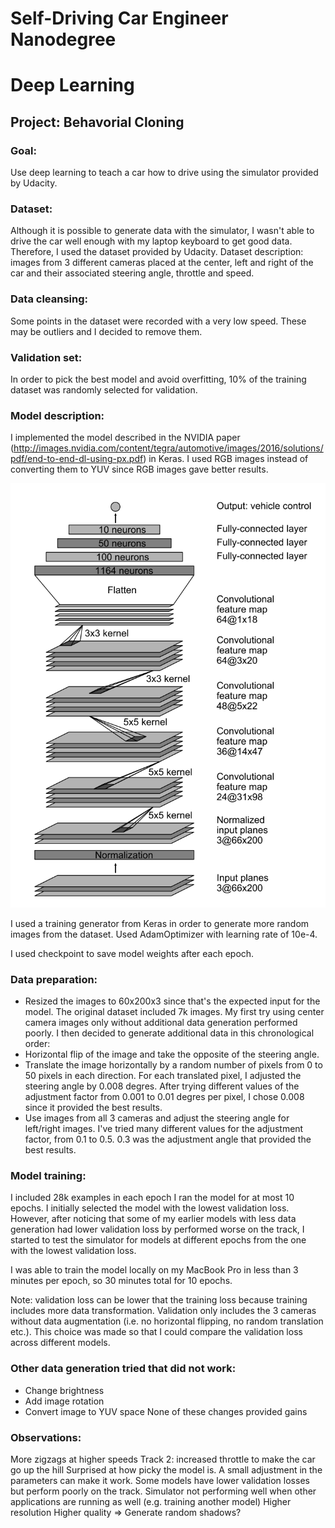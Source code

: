 # Self-Driving Car Engineer Nanodegree
# Deep Learning
## Project: Behavorial Cloning

### Goal:
Use deep learning to teach a car how to drive using the simulator provided by Udacity.

### Dataset:
Although it is possible to generate data with the simulator, I wasn't able to drive the car well enough with my laptop keyboard to get good data. Therefore, I used the dataset provided by Udacity.
Dataset description: images from 3 different cameras placed at the center, left and right of the car and their associated steering angle, throttle and speed.

### Data cleansing:
Some points in the dataset were recorded with a very low speed. These may be outliers and I decided to remove them.

### Validation set:
In order to pick the best model and avoid overfitting, 10% of the training dataset was randomly selected for validation.

### Model description:
I implemented the model described in the NVIDIA paper (http://images.nvidia.com/content/tegra/automotive/images/2016/solutions/pdf/end-to-end-dl-using-px.pdf) in Keras. I used RGB images instead of converting them to YUV since RGB images gave better results.

![alt tag](NVIDIA_model.png)

I used a training generator from Keras in order to generate more random images from the dataset.
Used AdamOptimizer with learning rate of 10e-4.

I used checkpoint to save model weights after each epoch. 

### Data preparation:
- Resized the images to 60x200x3 since that's the expected input for the model.
The original dataset included 7k images.
My first try using center camera images only without additional data generation performed poorly. 
I then decided to generate additional data in this chronological order:
- Horizontal flip of the image and take the opposite of the steering angle.
- Translate the image horizontally by a random number of pixels from 0 to 50 pixels in each direction. For each translated pixel, I adjusted the steering angle by 0.008 degres. After trying different values of the adjustment factor from 0.001 to 0.01 degres per pixel, I chose 0.008 since it provided the best results.
- Use images from all 3 cameras and adjust the steering angle for left/right images. I've tried many different values for the adjustment factor, from 0.1 to 0.5. 0.3 was the adjustment angle that provided the best results.

### Model training:
I included 28k examples in each epoch
I ran the model for at most 10 epochs. I initially selected the model with the lowest validation loss. However, after noticing that some of my earlier models with less data generation had lower validation loss by performed worse on the track, I started to test the simulator for models at different epochs from the one with the lowest validation loss.

I was able to train the model locally on my MacBook Pro in less than 3 minutes per epoch, so 30 minutes total for 10 epochs.

Note: validation loss can be lower that the training loss because training includes more data transformation. Validation only includes the 3 cameras without data augmentation (i.e. no horizontal flipping, no random translation etc.). This choice was made so that I could compare the validation loss across different models.

### Other data generation tried that did not work:
- Change brightness
- Add image rotation
- Convert image to YUV space
None of these changes provided gains

### Observations:
More zigzags at higher speeds
Track 2: increased throttle to make the car go up the hill
Surprised at how picky the model is. A small adjustment in the parameters can make it work.
Some models have lower validation losses but perform poorly on the track.
Simulator not performing well when other applications are running as well (e.g. training another model)
Higher resolution
Higher quality
=> Generate random shadows?
